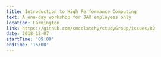 ```yaml
---
title: Introduction to High Performance Computing
text: A one-day workshop for JAX employees only
location: Farmington
link: https://github.com/smcclatchy/studyGroup/issues/82
date: 2018-12-07
startTime: '09:00'
endTime: '15:00'
---
```

